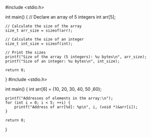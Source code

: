  #include <stdio.h>

int main() {
    // Declare an array of 5 integers
    int arr[5];

    // Calculate the size of the array
    size_t arr_size = sizeof(arr);

    // Calculate the size of an integer
    size_t int_size = sizeof(int);

    // Print the sizes
    printf("Size of the array (5 integers): %u bytes\n", arr_size);
    printf("Size of an integer: %u bytes\n", int_size);

    return 0;
}
#include <stdio.h>

int main() {
    int arr[6] = {10, 20, 30, 40, 50 ,60};

    printf("Addresses of elements in the array:\n");
    for (int i = 0; i < 5; ++i) {
        printf("Address of arr[%d]: %p\n", i, (void *)&arr[i]);
    }

    return 0;
}

